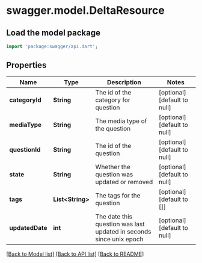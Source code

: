 # swagger.model.DeltaResource

## Load the model package
```dart
import 'package:swagger/api.dart';
```

## Properties
Name | Type | Description | Notes
------------ | ------------- | ------------- | -------------
**categoryId** | **String** | The id of the category for question | [optional] [default to null]
**mediaType** | **String** | The media type of the question | [optional] [default to null]
**questionId** | **String** | The id of the question | [optional] [default to null]
**state** | **String** | Whether the question was updated or removed | [optional] [default to null]
**tags** | **List&lt;String&gt;** | The tags for the question | [optional] [default to []]
**updatedDate** | **int** | The date this question was last updated in seconds since unix epoch | [optional] [default to null]

[[Back to Model list]](../README.md#documentation-for-models) [[Back to API list]](../README.md#documentation-for-api-endpoints) [[Back to README]](../README.md)


